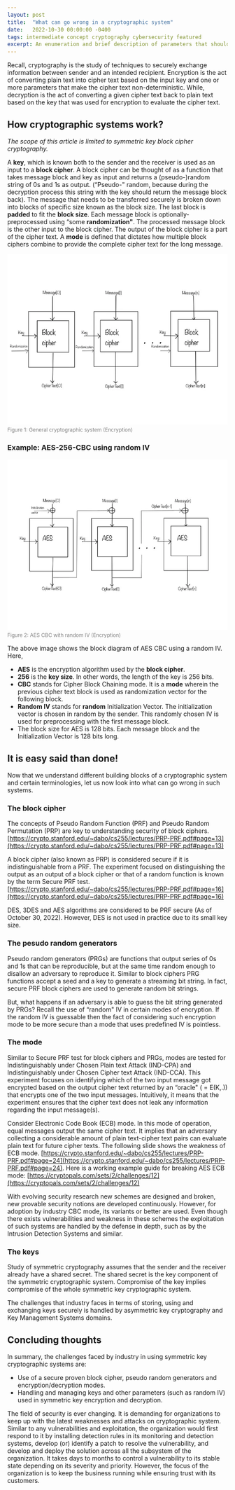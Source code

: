 ```yaml
---
layout: post
title:  "What can go wrong in a cryptographic system"
date:   2022-10-30 00:00:00 -0400
tags: intermediate concept cryptography cybersecurity featured
excerpt: An enumeration and brief description of parameters that should be considered while designing and developing a secure cryptographic system
---
```


Recall, cryptography is the study of techniques to securely exchange information between sender and an intended recipient. Encryption is the act of converting plain text into cipher text based on the input key and one or more parameters that make the cipher text non-deterministic. While, decryption is the act of converting a given cipher text back to plain text based on the key that was used for encryption to evaluate the cipher text.

## How cryptographic systems work?

_The scope of this article is limited to symmetric key block cipher cryptography._ 

A **key**, which is known both to the sender and the receiver is used as an input to a **block cipher**. A block cipher can be thought of as a function that takes message block and key as input and returns a (pseudo-)random string of 0s and 1s as output. (“Pseudo-" random, because during the decryption process this string with the key should return the message block back). The message that needs to be transferred securely is broken down into blocks of specific size known as the block size. The last block is **padded** to fit the **block size**. Each message block is optionally-preprocessed using “some **randomization"**. The processed message block is the other input to the block cipher. The output of the block cipher is a part of the cipher text. A **mode** is defined that dictates how multiple block ciphers combine to provide the complete cipher text for the long message.

![Figure 1: General cryptographic system (Encryption)](/assets/img/crypto/enc.png)
<br/><small style="color: gray">Figure 1: General cryptographic system (Encryption)</small><br/>

### Example: AES-256-CBC using random IV

![Figure 2: AES CBC with random IV (Encryption)](/assets/img/crypto/aes-enc.png)
<br/><small style="color: gray">Figure 2: AES CBC with random IV (Encryption)</small><br/>

The above image shows the block diagram of AES CBC using a random IV. Here,

* **AES** is the encryption algorithm used by the **block cipher**.
* **256** is the **key size**. In other words, the length of the key is 256 bits.
* **CBC** stands for Cipher Block Chaining mode. It is a **mode** wherein the previous cipher text block is used as randomization vector for the following block.
* **Random IV** stands for **random** Initialization Vector. The initialization vector is chosen in random by the sender. This randomly chosen IV is used for preprocessing with the first message block.
* The block size for AES is 128 bits. Each message block and the Initialization Vector is 128 bits long.

## It is easy said than done!

Now that we understand different building blocks of a cryptographic system and certain terminologies, let us now look into what can go wrong in such systems.

### The block cipher

The concepts of Pseudo Random Function (PRF) and Pseudo Random Permutation (PRP) are key to understanding security of block ciphers. [https://crypto.stanford.edu/~dabo/cs255/lectures/PRP-PRF.pdf#page=13](https://crypto.stanford.edu/~dabo/cs255/lectures/PRP-PRF.pdf#page=13)

A block cipher (also known as PRP) is considered secure if it is indistinguishable from a PRF. The experiment focused on distinguishing the output as an output of a block cipher or that of a random function is known by the term Secure PRF test.
[https://crypto.stanford.edu/~dabo/cs255/lectures/PRP-PRF.pdf#page=16](https://crypto.stanford.edu/~dabo/cs255/lectures/PRP-PRF.pdf#page=16)

DES, 3DES and AES algorithms are considered to be PRF secure (As of October 30, 2022). However, DES is not used in practice due to its small key size.

### The pesudo random generators

Pseudo random generators (PRGs) are functions that output series of 0s and 1s that can be reproducible, but at the same time random enough to disallow an adversary to reproduce it. Similar to block ciphers PRG functions accept a seed and a key to generate a streaming bit string. In fact, secure PRF block ciphers are used to generate random bit strings.

But, what happens if an adversary is able to guess the bit string generated by PRGs? Recall the use of “random" IV in certain modes of encryption. If the random IV is guessable then the fact of considering such encryption mode to be more secure than a mode that uses predefined IV is pointless.

### The mode

Similar to Secure PRF test for block ciphers and PRGs, modes are tested for Indistinguishably under Chosen Plain text Attack (IND-CPA) and Indistinguishably under Chosen Cipher text Attack (IND-CCA). This experiment focuses on identifying which of the two input message got encrypted based on the output cipher text returned by an “oracle" ( = E(K,.)) that encrypts one of the two input messages. Intuitively, it means that the experiment ensures that the cipher text does not leak any information regarding the input message(s).

Consider Electronic Code Book (ECB) mode. In this mode of operation, equal messages output the same cipher text. It implies that an adversary collecting a considerable amount of plain text-cipher text pairs can evaluate plain text for future cipher texts. The following slide shows the weakness of ECB mode. [https://crypto.stanford.edu/~dabo/cs255/lectures/PRP-PRF.pdf#page=24](https://crypto.stanford.edu/~dabo/cs255/lectures/PRP-PRF.pdf#page=24). Here is a working example guide for breaking AES ECB mode: [https://cryptopals.com/sets/2/challenges/12](https://cryptopals.com/sets/2/challenges/12)

With evolving security research new schemes are designed and broken, new provable security notions are developed continuously. However, for adoption by industry CBC mode, its variants or better are used. Even though there exists vulnerabilities and weakness in these schemes the exploitation of such systems are handled by the defense in depth, such as by the Intrusion Detection Systems and similar.

### The keys

Study of symmetric cryptography assumes that the sender and the receiver already have a shared secret. The shared secret is the key component of the symmetric cryptographic system. Compromise of the key implies compromise of the whole symmetric key cryptographic system.

The challenges that industry faces in terms of storing, using and exchanging keys securely is handled by asymmetric key cryptography and Key Management Systems domains.


## Concluding thoughts

In summary, the challenges faced by industry in using symmetric key cryptographic systems are:

* Use of a secure proven block cipher, pseudo random generators and encryption/decryption modes.
* Handling and managing keys and other parameters (such as random IV) used in symmetric key encryption and decryption.

The field of security is ever changing. It is demanding for organizations to keep up with the latest weaknesses and attacks on cryptographic system. Similar to any vulnerabilities and exploitation, the organization would first respond to it by installing detection rules in its monitoring and detection systems, develop (or) identify a patch to resolve the vulnerability, and develop and deploy the solution across all the subsystem of the organization. It takes days to months to control a vulnerability to its stable state depending on its severity and priority. However, the focus of the organization is to keep the business running while ensuring trust with its customers.
